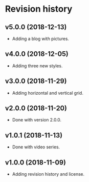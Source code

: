 Revision history
===================


v5.0.0 (2018-12-13)
------------------------

* Adding a blog with pictures.


v4.0.0 (2018-12-05)
------------------------

* Adding three new styles.


v3.0.0 (2018-11-29)
------------------------

* Adding horizontal and vertical grid.


v2.0.0 (2018-11-20)
---------------------

* Done with version 2.0.0.


v1.0.1 (2018-11-13)
---------------------

* Done with video series.


v1.0.0 (2018-11-09)
---------------------

* Adding revision history and license.
